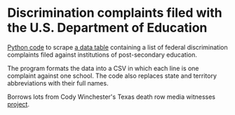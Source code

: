 # Discrimination complaints filed with the U.S. Department of Education

[Python code](scrape.py) to scrape [a data table](https://ocrcas.ed.gov/open-investigations) containing a list of federal discrimination complaints filed against institutions of post-secondary education.

The program formats the data into a CSV in which each line is one complaint against one school. The code also replaces state and territory abbreviations with their full names.

Borrows lots from Cody Winchester's Texas death row media witnesses [project]([url](https://github.com/cjwinchester/tx-death-row-media-witnesses)https://github.com/cjwinchester/tx-death-row-media-witnesses).
